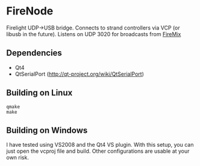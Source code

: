 FireNode
========

Firelight UDP->USB bridge.  Connects to strand controllers via VCP (or libusb in the future).
Listens on UDP 3020 for broadcasts from [FireMix](https://github.com/craftyjon/firemix)


Dependencies
------------

* Qt4
* QtSerialPort (http://qt-project.org/wiki/QtSerialPort)


Building on Linux
-----------------

    qmake
    make


Building on Windows
-------------------

I have tested using VS2008 and the Qt4 VS plugin.  With this setup, you can just open the vcproj file and build.
Other configurations are usable at your own risk.
